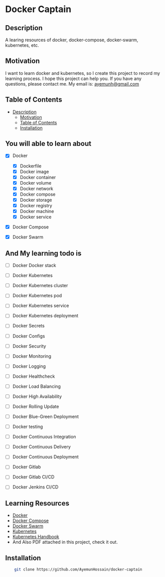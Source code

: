 # Docker Captain

## Description

A learing resources of docker, docker-compose, docker-swarm, kubernetes, etc.

## Motivation

I want to learn docker and kubernetes, so I create this project to record my learning process. I hope this project can help you. If you have any questions, please contact me. My email is: ayemunh@gmail.com

## Table of Contents

  - [Description](#description)
    - [Motivation](#motivation)
    - [Table of Contents](#table-of-contents)
    - [Installation](#installation)

## You will able to learn about

- [x] Docker
    - [x] Dockerfile
    - [x] Docker image 
    - [x] Docker container
    - [x] Docker volume
    - [x] Docker network
    - [x] Docker compose
    - [x] Docker storage
    - [x] Docker registry
    - [x] Docker machine  
    - [x] Docker service
- [x] Docker Compose
- [x] Docker Swarm


## And My learning todo is 
 
- [ ] Docker Docker stack
- [ ] Docker Kubernetes
- [ ] Docker Kubernetes cluster
- [ ] Docker Kubernetes pod
- [ ] Docker Kubernetes service
- [ ] Docker Kubernetes deployment
- [ ] Docker Secrets
- [ ] Docker Configs
- [ ] Docker Security
- [ ] Docker Monitoring
- [ ] Docker Logging
- [ ] Docker Healthcheck
- [ ] Docker Load Balancing
- [ ] Docker High Availability
- [ ] Docker Rolling Update
- [ ] Docker Blue-Green Deployment
- [ ] Docker testing
- [ ] Docker Continuous Integration
- [ ] Docker Continuous Delivery
- [ ] Docker Continuous Deployment
- [ ] Docker Gitlab
- [ ] Docker Gitlab CI/CD
- [ ] Docker Jenkins CI/CD


## Learning Resources

- [Docker](https://www.docker.com/)
- [Docker Compose](https://docs.docker.com/compose/)
- [Docker Swarm](https://docs.docker.com/engine/swarm/)
- [Kubernetes](https://kubernetes.io/)
- [Kubernetes Handbook](https://jimmysong.io/kubernetes-handbook/)
- And Also PDF attached in this project, check it out.


## Installation

```bash
    git clone https://github.com/AyemunHossain/docker-captain
```

